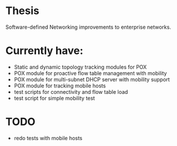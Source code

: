 # Thesis

Software-defined Networking improvements to enterprise networks.

# Currently have:

- Static and dynamic topology tracking modules for POX
- POX module for proactive flow table management with mobility
- POX module for multi-subnet DHCP server with mobility support
- POX module for tracking mobile hosts
- test scripts for connectivity and flow table load
- test script for simple mobility test

# TODO

- redo tests with mobile hosts

